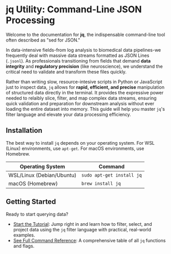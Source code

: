 
# jq Utility: Command-Line JSON Processing

Welcome to the documentation for **jq**, the indispensable command-line tool often described as "sed for JSON."

In data-intensive fields-from log analysis to biomedical data pipelines-we frequently deal with massive data streams formatted as JSON Lines (`.jsonl`). As professionals transitioning from fields that demand **data integrity** and **regulatory precision** (like neuroscience), we understand the critical need to validate and transform these files quickly.

Rather than writing slow, resource-intesive scripts in Python or JavaScript just to inspect data, `jq` allows for **rapid, efficient, and precise** manipulation of structured data directly in the terminal. It provides the expressive power needed to relaibly slice, filter, and map complex data streams, ensuring quick validation and preparation for downstream analysis without ever loading the entire dataset into memory. This guide will help you master `jq`'s filter language and elevate your data processing efficiency.

## Installation

The best way to install `jq` depends on your operating system. For WSL (Linux) environments, use `apt-get`. For macOS environments, use Homebrew.

| Operating System          | Command                   |
| ------------------------- | ------------------------- |
| WSL/Linux (Debian/Ubuntu) | `sudo apt-get install jq` |
| macOS (Homebrew)          | `brew install jq`         |

## Getting Started
Ready to start querying data?
- [Start the Tutorial](./getting-started.md): Jump right in and learn how to filter, select, and project data using the `jq` filter language with practical, real-world examples.
- [See Full Command Reference](./reference.md): A comprehensive table of all `jq` functions and flags.